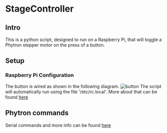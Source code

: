 # StageController
## Intro
This is a python script, designed to run on a Raspberry Pi, that will toggle a Phytron stepper motor on the press of a button.
## Setup
### Raspberry Pi Configuration
The button is wired as shown in the following diagram.
![button](https://github.com/SimonMeersschaut/StageController/assets/88823772/600d3ce7-8668-43d0-8b46-b7642737084f)
The script will automatically run using the file '/etc/rc.local'.
More about that can be found [here](https://www.makeuseof.com/how-to-run-a-raspberry-pi-program-script-at-startup/)
## Phytron commands
Serial commands and more info can be found [here](https://www.phytron.eu/fileadmin/user_upload/produkte/kommunikation_programmierung/pdf/ma-phylogic-en.pdf)
